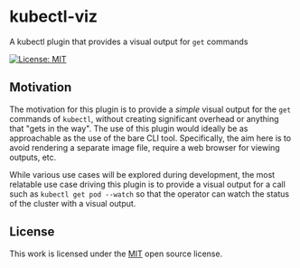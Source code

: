 # kubectl-viz
A kubectl plugin that provides a visual output for `get` commands

[![License: MIT](https://img.shields.io/badge/License-MIT-green.svg)](https://opensource.org/licenses/MIT)

## Motivation

The motivation for this plugin is to provide a *simple* visual output for the `get` commands of `kubectl`, without creating significant overhead or anything that "gets in the way". The use of this plugin would ideally be as approachable as the use of the bare CLI tool. Specifically, the aim here is to avoid rendering a separate image file, require a web browser for viewing outputs, etc. 

While various use cases will be explored during development, the most relatable use case driving this plugin is to provide a visual output for a call such as `kubectl get pod --watch` so that the operator can watch the status of the cluster with a visual output.

## License

This work is licensed under the [MIT](https://opensource.org/licenses/MIT) open source license.

